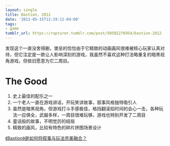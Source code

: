 ```yaml
---
layout: single
title: Bastion, 2012
date: '2013-05-15T12:19:12-04:00'
tags:
- game
tumblr_url: https://rapturer.tumblr.com/post/50502276954/bastion-2012
---
```

发现这个一直没舍得删，堡垒的恰恰由于它精致的动画画风很难被核心玩家认真对待，但它注定是一款让人影响深刻的游戏，我虽然不喜欢这种打法略重复的暗黑视角游戏，但依旧愿意为它二周目。

# The Good

1. 史上最佳的配乐之一
2. 一个老人一直在游戏讲话，开玩笑讲故事，叙事风格独特吸引人
3. 虽然是暗黑视角，但游戏打斗手感极佳，格挡翻滚掐时间的会心一击，各种玩法一应俱全，武器多样，一周目很难玩够，游戏也特别开发了二周目
4. 童话般的故事，不明觉厉的结局
5. 精致的画风，比较有特色的碎片拼图场景设计

[《Bastion》是如何将叙事与玩法完美融合？](http://gamerboom.com/archives/65989)

